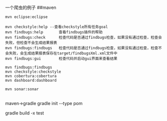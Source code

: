 ##
一个爬虫的例子
##maven
```python
mvn eclipse:eclipse
```

```
mvn checkstyle:help --查看checkstyle所有任务goal
mvn findbugs:help       查看findbugs插件的帮助
mvn findbugs:check      检查代码是否通过findbugs检查，如果没有通过检查，检查会失败，但检查不会生成结果报表
mvn findbugs:findbugs   检查代码是否通过findbugs检查，如果没有通过检查，检查不会失败，会生成结果报表保存在target/findbugsXml.xml文件中
mvn findbugs:gui        检查代码并启动gui界面来查看结果
```

```
mvn findbugs:findbugs
mvn checkstyle:checkstyle
mvn cobertura:cobertura
mvn dashboard:dashboard
```

```
mvn sonar:sonar
```

## 
maven->gradle
gradle init --type pom

gradle build -x test
